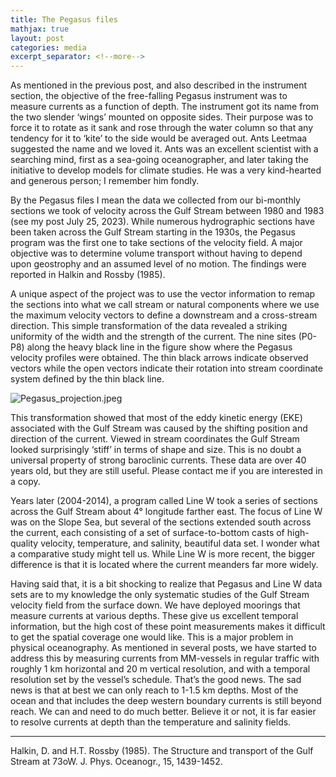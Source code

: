 ```yaml
---
title: The Pegasus files 
mathjax: true
layout: post
categories: media
excerpt_separator: <!--more-->
---
```


As mentioned in the previous post, and also described in the instrument section, the objective of the free-falling Pegasus instrument was to measure currents as a function of depth. The instrument got its name from the two slender ‘wings’ mounted on opposite sides. Their purpose was to force it to rotate as it sank and rose through the water column so that any tendency for it to ‘kite’ to the side would be averaged out.  Ants Leetmaa suggested the name and we loved it. Ants was an excellent scientist with a searching mind, first as a sea-going oceanographer, and later taking the initiative to develop models for climate studies. He was a very kind-hearted and generous person; I remember him fondly.  
<!--more-->

By the Pegasus files I mean the data we collected from our bi-monthly sections we took of velocity across the Gulf Stream between 1980 and 1983 (see my post July 25, 2023). While numerous hydrographic sections have been taken across the Gulf Stream starting in the 1930s, the Pegasus program was the first one to take sections of the velocity field. A major objective was to determine volume transport without having to depend upon geostrophy and an assumed level of no motion. The findings were reported in Halkin and Rossby (1985). 

A unique aspect of the project was to use the vector information to remap the sections into what we call stream or natural components where we use the maximum velocity vectors to define a downstream and a cross-stream direction. This simple transformation of the data revealed a striking uniformity of the width and the strength of the current. The nine sites (P0-P8) along the heavy black line in the figure show where the Pegasus velocity profiles were obtained. The thin black arrows indicate observed vectors while the open vectors indicate their rotation into stream coordinate system defined by the thin black line. 

![Pegasus_projection.jpeg](/assets/Pegasus_projection.jpeg)

This transformation showed that most of the eddy kinetic energy (EKE) associated with the Gulf Stream was caused by the shifting position and direction of the current. Viewed in stream coordinates the Gulf Stream looked surprisingly ‘stiff’ in terms of shape and size. This is no doubt a universal property of strong baroclinic currents. These data are over 40 years old, but they are still useful. Please contact me if you are interested in a copy. 

Years later (2004-2014), a program called Line W took a series of sections across the Gulf Stream about 4° longitude farther east. The focus of Line W was on the Slope Sea, but several of the sections extended south across the current, each consisting of a set of surface-to-bottom casts of high-quality velocity, temperature, and salinity, beautiful data set. I wonder what a comparative study might tell us. While Line W is more recent, the bigger difference is that it is located where the current meanders far more widely. 

Having said that, it is a bit shocking to realize that Pegasus and Line W data sets are to my knowledge the only systematic studies of the Gulf Stream velocity field from the surface down. We have deployed moorings that measure currents at various depths. These give us excellent temporal information, but the high cost of these point measurements makes it difficult to get the spatial coverage one would like. This is a major problem in physical oceanography. As mentioned in several posts, we have started to address this by measuring currents from MM-vessels in regular traffic with roughly 1 km horizontal and 20 m vertical resolution, and with a temporal resolution set by the vessel’s schedule. That’s the good news. The sad news is that at best we can only reach to 1-1.5 km depths. Most of the ocean and that includes the deep western boundary currents is still beyond reach. We can and need to do much better. Believe it or not, it is far easier to resolve currents at depth than the temperature and salinity fields. 

- - - - -
Halkin, D. and H.T. Rossby (1985).  The Structure and transport of the Gulf Stream at 73oW.  J. Phys. Oceanogr., 15, 1439-1452.


